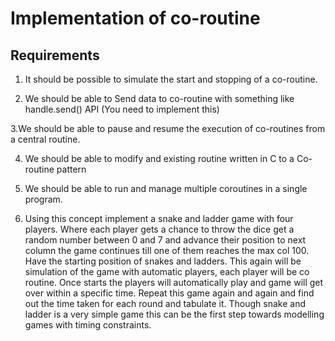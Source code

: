 # Implementation of co-routine

## Requirements

1. It should be possible to simulate the start and stopping of a co-routine.

2. We should be able to Send data to co-routine with something like handle.send() API (You need to implement this)

 3.We should be able to pause and resume the execution of co-routines from a central routine.

4. We should be able to modify and existing routine written in C to a Co-routine pattern

5. We should be able to run and manage multiple coroutines in a single program.

6. Using this concept implement a snake and ladder game with four players. Where each player gets a chance to throw the dice get a random number between 0 and 7 and advance their position to next column the game continues till one of them reaches the max col 100. Have the starting position of snakes and ladders. This again will be simulation of the game with automatic players, each player will be co routine.  Once starts the players will automatically play and game will get over within a specific time. Repeat this game again and again and find out the time taken for each round and tabulate it. Though  snake  and  ladder  is  a very  simple  game  this can  be  the  first  step  towards  modelling  games with timing constraints. 
